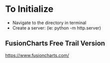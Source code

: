 # To Initialize

- Navigate to the directory in terminal
- Create a server: (ie: python -m http.server)

## FusionCharts Free Trail Version

https://www.fusioncharts.com/